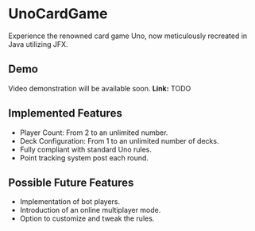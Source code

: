 # UnoCardGame

Experience the renowned card game Uno, now meticulously recreated in Java utilizing JFX.

## Demo
Video demonstration will be available soon.
**Link:** TODO

## Implemented Features
- Player Count: From 2 to an unlimited number.
- Deck Configuration: From 1 to an unlimited number of decks.
- Fully compliant with standard Uno rules.
- Point tracking system post each round.

## Possible Future Features
- Implementation of bot players.
- Introduction of an online multiplayer mode.
- Option to customize and tweak the rules.

